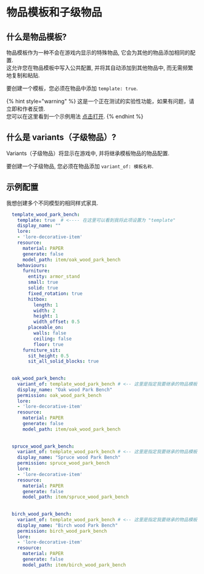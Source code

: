 # 物品模板和子级物品

## 什么是物品模板?

物品模板作为一种不会在游戏内显示的特殊物品, 它会为其他的物品添加相同的配置.  
这允许您在物品模板中写入公共配置, 并将其自动添加到其他物品中, 而无需频繁地复制和粘贴.

要创建一个模板，您必须在物品中添加 `template: true`.

{% hint style="warning" %}
这是一个正在测试的实验性功能，如果有问题，请立即和作者反馈.  
您可以在这里看到一个示例用法 [点击打开](https://www.spigotmc.org/resources/furniture-itemsadder-more-furniture.93193/).
{% endhint %}

## 什么是 variants（子级物品）?

Variants（子级物品）将显示在游戏中, 并将继承模板物品的物品配置.

要创建一个子级物品, 您必须在物品添加 `variant_of: 模板名称`.

## 示例配置

我想创建多个不同模型的相同样式家具.

```yaml
  template_wood_park_bench:
    template: true  # <---- 在这里可以看到我将此项设置为 "template"
    display_name: ""
    lore:
    - 'lore-decorative-item'
    resource:
      material: PAPER
      generate: false
      model_path: item/oak_wood_park_bench
    behaviours:
      furniture:
        entity: armor_stand
        small: true
        solid: true
        fixed_rotation: true
        hitbox:
          length: 1
          width: 2
          height: 1
          width_offset: 0.5
        placeable_on:
          walls: false
          ceiling: false
          floor: true
      furniture_sit:
        sit_height: 0.5
        sit_all_solid_blocks: true
        
        
  oak_wood_park_bench:
    variant_of: template_wood_park_bench # <-- 这里是指定我要继承的物品模板
    display_name: "Oak wood Park Bench"
    permission: oak_wood_park_bench
    lore:
    - 'lore-decorative-item'
    resource:
      material: PAPER
      generate: false
      model_path: item/oak_wood_park_bench
      
      
  spruce_wood_park_bench:
    variant_of: template_wood_park_bench # <-- 这里是指定我要继承的物品模板
    display_name: "Spruce wood Park Bench"
    permission: spruce_wood_park_bench
    lore:
    - 'lore-decorative-item'
    resource:
      material: PAPER
      generate: false
      model_path: item/spruce_wood_park_bench
      
      
  birch_wood_park_bench:
    variant_of: template_wood_park_bench # <-- 这里是指定我要继承的物品模板
    display_name: "Birch wood Park Bench"
    permission: birch_wood_park_bench
    lore:
    - 'lore-decorative-item'
    resource:
      material: PAPER
      generate: false
      model_path: item/birch_wood_park_bench
```



